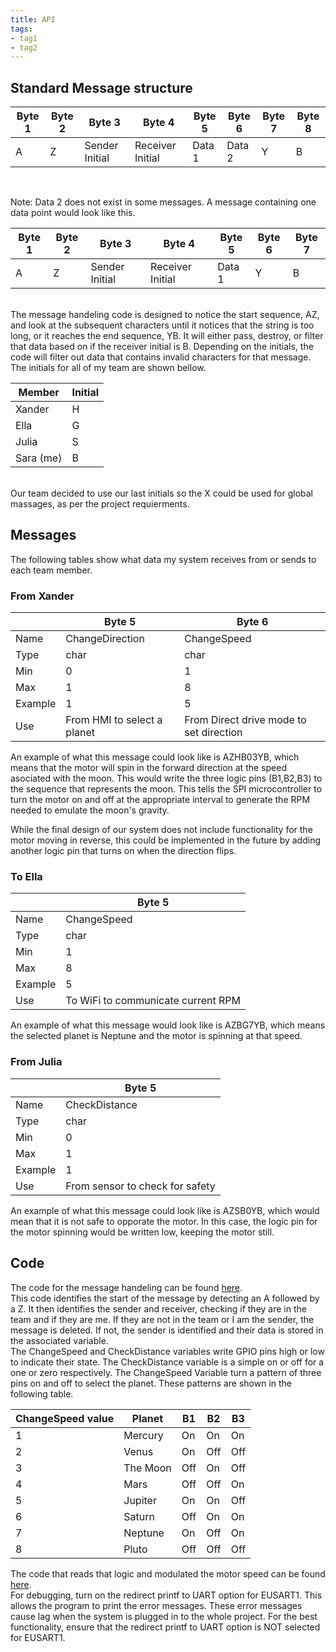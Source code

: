 ```yaml
---
title: API
tags:
- tag1
- tag2
---
```

## Standard Message structure
Byte 1|Byte 2|Byte 3|Byte 4|Byte 5|Byte 6|Byte 7|Byte 8|
------|------|------|------|------|------|------|------|
A|Z|Sender Initial|Receiver Initial|Data 1|Data 2|Y|B|
 <br>

Note: Data 2 does not exist in some messages. A message containing one data point would look like this. <br>

Byte 1|Byte 2|Byte 3|Byte 4|Byte 5|Byte 6|Byte 7|
------|------|------|------|------|------|------|
A|Z|Sender Initial|Receiver Initial|Data 1|Y|B|
<br>
The message handeling code is designed to notice the start sequence, AZ, and look at the subsequent characters until it notices that the string is too long, or it reaches the end sequence, YB. It will either pass, destroy, or filter that data based on if the receiver initial is B. Depending on the initials, the code will filter out data that contains invalid characters for that message.
<br>
The initials for all of my team are shown bellow. <br>

Member|Initial|
------|-------|
Xander|H|
Ella|G|
Julia|S|
Sara (me)|B|
<br>
Our team decided to use our last initials so the X could be used for global massages, as per the project requierments.

## Messages
The following tables show what data my system receives from or sends to each team member. 
### From Xander
&nbsp;|Byte 5|Byte 6|
------|------|------|
Name|ChangeDirection|ChangeSpeed|
Type|char|char        |
Min|0|1|
Max|1|8|
Example|1|5|
Use|From HMI to select a planet|From Direct drive mode to set direction|

An example of what this message could look like is AZHB03YB, which means that the motor will spin in the forward direction at the speed asociated with the moon. This would write the three logic pins (B1,B2,B3) to the sequence that represents the moon. This tells the SPI microcontroller to turn the motor on and off at the appropriate interval to generate the RPM needed to emulate the moon's gravity.

While the final design of our system does not include functionality for the motor moving in reverse, this could be implemented in the future by adding another logic pin that turns on when the direction flips.

### To Ella
&nbsp;|Byte 5|
------|------|
Name|ChangeSpeed|
Type|char|
Min|1|
Max|8|
Example|5|
Use|To WiFi to communicate current RPM|

An example of what this message would look like is AZBG7YB, which means the selected planet is Neptune and the motor is spinning at that speed.

### From Julia
&nbsp;|Byte 5|
------|------|
Name    |CheckDistance|
Type    |char     |
Min     |0            |
Max     |1            |
Example |1            |
Use|From sensor to check for safety|

An example of what this message could look like is AZSB0YB, which would mean that it is not safe to opporate the motor. In this case, the logic pin for the motor spinning would be written low, keeping the motor still.

## Code
The code for the message handeling can be found [here](https://github.com/user-attachments/files/20009027/MessageTest2.zip). <br>
This code identifies the start of the message by detecting an A followed by a Z. It then identifies the sender and receiver, checking if they are in the team and if they are me. If they are not in the team or I am the sender, the message is deleted. If not, the sender is identified and their data is stored in the associated variable. <br>
The ChangeSpeed and CheckDistance variables write GPIO pins high or low to indicate their state. The CheckDistance variable is a simple on or off for a one or zero respectively. The ChangeSpeed Variable turn a pattern of three pins on and off to select the planet. These patterns are shown in the following table.<br>

ChangeSpeed value|Planet|B1|B2|B3|
-----------------|------|----|----|----|
1|Mercury|On|On|On|
2|Venus|On|Off|Off|
3|The Moon|Off|On|Off|
4|Mars|Off|Off|On|
5|Jupiter|On|On|Off|
6|Saturn|Off|On|On|
7|Neptune|On|Off|On|
8|Pluto|Off|Off|Off|

The code that reads that logic and modulated the motor speed can be found [here](https://github.com/user-attachments/files/20009046/AdvancedSerialCom.zip).<br>
For debugging, turn on the redirect printf to UART option for EUSART1. This allows the program to print the error messages. These error messages cause lag when the system is plugged in to the whole project. For the best functionality, ensure that the redirect printf to UART option is NOT selected for EUSART1.
